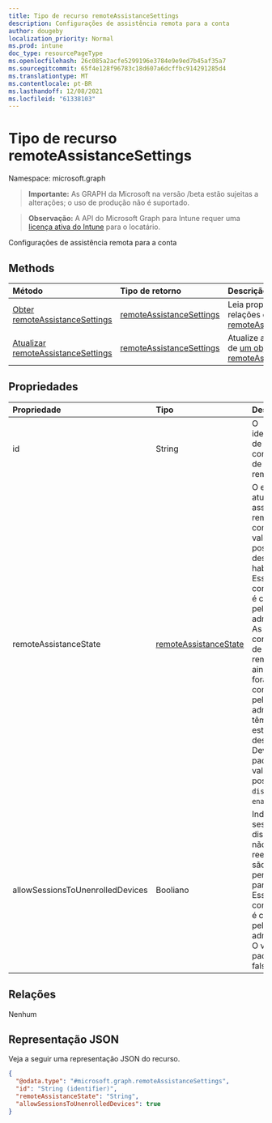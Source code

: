 ```yaml
---
title: Tipo de recurso remoteAssistanceSettings
description: Configurações de assistência remota para a conta
author: dougeby
localization_priority: Normal
ms.prod: intune
doc_type: resourcePageType
ms.openlocfilehash: 26c085a2acfe5299196e3784e9e9ed7b45af35a7
ms.sourcegitcommit: 65f4e128f96783c18d607a6dcffbc914291285d4
ms.translationtype: MT
ms.contentlocale: pt-BR
ms.lasthandoff: 12/08/2021
ms.locfileid: "61338103"
---
```

# <a name="remoteassistancesettings-resource-type"></a>Tipo de recurso remoteAssistanceSettings

Namespace: microsoft.graph

> **Importante:** As GRAPH da Microsoft na versão /beta estão sujeitas a alterações; o uso de produção não é suportado.

> **Observação:** A API do Microsoft Graph para Intune requer uma [licença ativa do Intune](https://go.microsoft.com/fwlink/?linkid=839381) para o locatário.

Configurações de assistência remota para a conta

## <a name="methods"></a>Methods
|Método|Tipo de retorno|Descrição|
|:---|:---|:---|
|[Obter remoteAssistanceSettings](../api/intune-remoteassistance-remoteassistancesettings-get.md)|[remoteAssistanceSettings](../resources/intune-remoteassistance-remoteassistancesettings.md)|Leia propriedades e relações do [objeto remoteAssistanceSettings.](../resources/intune-remoteassistance-remoteassistancesettings.md)|
|[Atualizar remoteAssistanceSettings](../api/intune-remoteassistance-remoteassistancesettings-update.md)|[remoteAssistanceSettings](../resources/intune-remoteassistance-remoteassistancesettings.md)|Atualize as propriedades de [um objeto remoteAssistanceSettings.](../resources/intune-remoteassistance-remoteassistancesettings.md)|

## <a name="properties"></a>Propriedades
|Propriedade|Tipo|Descrição|
|:---|:---|:---|
|id|String|O identificador de configurações de assistência remota|
|remoteAssistanceState|[remoteAssistanceState](../resources/intune-remoteassistance-remoteassistancestate.md)|O estado atual da assistência remota para a conta. Os valores possíveis são: desabilitado, habilitado. Essa configuração é configurável pelo administrador. As configurações de assistência remota que ainda não foram configuradas pelo administrador têm um estado desabilitado. Devolvido por padrão. Os valores possíveis são: `disabled` e `enabled`.|
|allowSessionsToUnenrolledDevices|Booliano| Indica se as sessões para dispositivos não reemrollados são permitidas para a conta. Essa configuração é configurável pelo administrador. O valor padrão é false.|

## <a name="relationships"></a>Relações
Nenhum

## <a name="json-representation"></a>Representação JSON
Veja a seguir uma representação JSON do recurso.
<!-- {
  "blockType": "resource",
  "keyProperty": "id",
  "@odata.type": "microsoft.graph.remoteAssistanceSettings"
}
-->
``` json
{
  "@odata.type": "#microsoft.graph.remoteAssistanceSettings",
  "id": "String (identifier)",
  "remoteAssistanceState": "String",
  "allowSessionsToUnenrolledDevices": true
}
```





